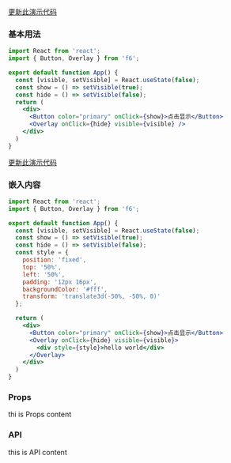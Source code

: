 <div class="block-panel">
        <a class="to-github-link" target="_blank" href=https://github.com/Webang/f6/tree/master/packages/f6/packages/overlay/demo/basic.md>更新此演示代码</a>
        <h3>基本用法</h3>

```jsx
import React from 'react';
import { Button, Overlay } from 'f6';

export default function App() {
  const [visible, setVisible] = React.useState(false);
  const show = () => setVisible(true);
  const hide = () => setVisible(false);
  return (
    <div>
      <Button color="primary" onClick={show}>点击显示</Button>
      <Overlay onClick={hide} visible={visible} />
    </div>
  )
}
```
</div>

<div class="block-panel">
        <a class="to-github-link" target="_blank" href=https://github.com/Webang/f6/tree/master/packages/f6/packages/overlay/demo/children.md>更新此演示代码</a>
        <h3>嵌入内容</h3>

```jsx
import React from 'react';
import { Button, Overlay } from 'f6';

export default function App() {
  const [visible, setVisible] = React.useState(false);
  const show = () => setVisible(true);
  const hide = () => setVisible(false);
  const style = {
    position: 'fixed',
    top: '50%',
    left: '50%',
    padding: '12px 16px',
    backgroundColor: '#fff',
    transform: 'translate3d(-50%, -50%, 0)'
  };

  return (
    <div>
      <Button color="primary" onClick={show}>点击显示</Button>
      <Overlay onClick={hide} visible={visible}>
        <div style={style}>hello world</div>
      </Overlay>
    </div>
  )
}
```
</div>
<div class="block-panel">

<h3>Props</h3>

thi is Props content


</div>
<div class="block-panel">

<h3>API</h3>

this is API content
</div>
